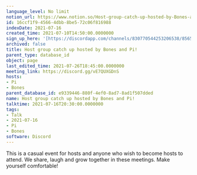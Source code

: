 ```yaml
---
language_level: No limit
notion_url: https://www.notion.so/Host-group-catch-up-hosted-by-Bones-and-Pi-16ccf1f945664dbb8be572c06f816988
id: 16ccf1f9-4566-4dbb-8be5-72c06f816988
indexDate: 2021-07-16
created_time: 2021-07-10T14:50:00.0000000
sign_up_here: '[https://discordapp.com/channels/830770544253206538/856580095464046620/863309109738078228](https://discordapp.com/channels/830770544253206538/856580095464046620/863309109738078228)'
archived: false
title: Host group catch up hosted by Bones and Pi!
parent_type: database_id
object: page
last_edited_time: 2021-07-26T18:45:00.0000000
meeting_link: https://discord.gg/vE7QUXGDnS
hosts:
- Pi
- Bones
parent_database_id: e9339446-880f-4ef0-8ad7-8ad1f507dded
name: Host group catch up hosted by Bones and Pi!
talktime: 2021-07-16T20:30:00.0000000
tags:
- Talk
- 2021-07-16
- Pi
- Bones
software: Discord
---
```


This is a casual event for hosts and anyone who wish to become hosts to attend.  We share, laugh and grow together in these meetings.  Make yourself comfortable!






